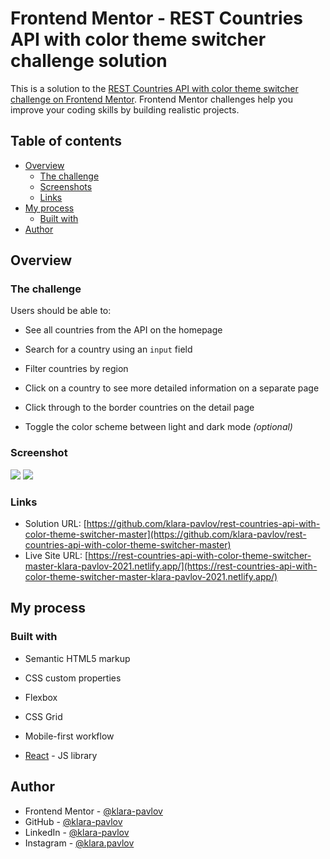 # Frontend Mentor - REST Countries API with color theme switcher challenge solution

This is a solution to the [REST Countries API with color theme switcher challenge on Frontend Mentor](https://www.frontendmentor.io/challenges/rest-countries-api-with-color-theme-switcher-5cacc469fec04111f7b848ca). Frontend Mentor challenges help you improve your coding skills by building realistic projects.

## Table of contents

- [Overview](#overview)
  - [The challenge](#the-challenge)
  - [Screenshots](#screenshots)
  - [Links](#links)
- [My process](#my-process)
  - [Built with](#built-with)
- [Author](#author)

## Overview

### The challenge

Users should be able to:

- See all countries from the API on the homepage

- Search for a country using an `input` field

- Filter countries by region

- Click on a country to see more detailed information on a separate page

- Click through to the border countries on the detail page

- Toggle the color scheme between light and dark mode _(optional)_

### Screenshot

![](./screenshot.png)
![](./screenshot_mobile.png)

### Links

- Solution URL: [https://github.com/klara-pavlov/rest-countries-api-with-color-theme-switcher-master](https://github.com/klara-pavlov/rest-countries-api-with-color-theme-switcher-master)
- Live Site URL: [https://rest-countries-api-with-color-theme-switcher-master-klara-pavlov-2021.netlify.app/](https://rest-countries-api-with-color-theme-switcher-master-klara-pavlov-2021.netlify.app/)

## My process

### Built with

- Semantic HTML5 markup

- CSS custom properties

- Flexbox

- CSS Grid

- Mobile-first workflow

- [React](https://reactjs.org/) - JS library

## Author

- Frontend Mentor - [@klara-pavlov](https://www.frontendmentor.io/profile/klara-pavlov)
- GitHub - [@klara-pavlov](https://github.com/klara-pavlov)
- LinkedIn - [@klara-pavlov](https://www.linkedin.com/in/klara-pavlov/)
- Instagram - [@klara.pavlov](https://www.instagram.com/klara.pavlov/)
